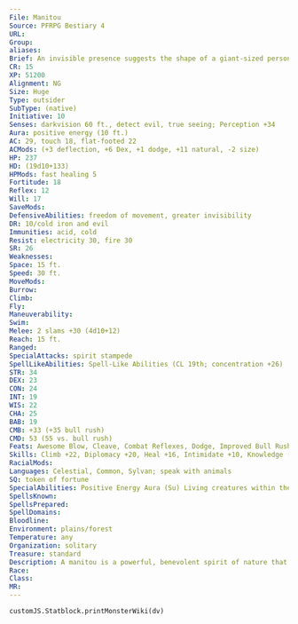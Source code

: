 ```yaml
---
File: Manitou
Source: PFRPG Bestiary 4
URL: 
Group: 
aliases: 
Brief: An invisible presence suggests the shape of a giant-sized person, surrounded by a rhythm of subtle noises from the natural world.
CR: 15
XP: 51200
Alignment: NG
Size: Huge
Type: outsider
SubType: (native)
Initiative: 10
Senses: darkvision 60 ft., detect evil, true seeing; Perception +34
Aura: positive energy (10 ft.)
AC: 29, touch 18, flat-footed 22
ACMods: (+3 deflection, +6 Dex, +1 dodge, +11 natural, -2 size)
HP: 237
HD: (19d10+133)
HPMods: fast healing 5
Fortitude: 18
Reflex: 12
Will: 17
SaveMods: 
DefensiveAbilities: freedom of movement, greater invisibility
DR: 10/cold iron and evil
Immunities: acid, cold
Resist: electricity 30, fire 30
SR: 26
Weaknesses: 
Space: 15 ft.
Speed: 30 ft.
MoveMods: 
Burrow: 
Climb: 
Fly: 
Maneuverability: 
Swim: 
Melee: 2 slams +30 (4d10+12)
Reach: 15 ft.
Ranged: 
SpecialAttacks: spirit stampede
SpellLikeAbilities: Spell-Like Abilities (CL 19th; concentration +26)  Constant-detect evil, freedom of movement, greater invisibility, pass without trace, speak with animals, true seeing   3/day-heal, neutralize poison, restoration, summon nature's ally VIII   1/day-earthquake
STR: 34
DEX: 23
CON: 24
INT: 19
WIS: 22
CHA: 25
BAB: 19
CMB: +33 (+35 bull rush)
CMD: 53 (55 vs. bull rush)
Feats: Awesome Blow, Cleave, Combat Reflexes, Dodge, Improved Bull Rush, Improved Initiative, Power Attack, Skill Focus (Perception), Skill Focus (Stealth), Weapon Focus (slam)
Skills: Climb +22, Diplomacy +20, Heal +16, Intimidate +10, Knowledge (arcana, geography, history, religion) +14, Knowledge (local, planes) +17, Knowledge (nature) +26, Perception +34, Sense Motive +19, Spellcraft +14, Stealth +17, Survival +28, Swim +22
RacialMods: 
Languages: Celestial, Common, Sylvan; speak with animals
SQ: token of fortune
SpecialAbilities: Positive Energy Aura (Su) Living creatures within the manitou's aura heal 5 hit points on its turn each round. A manitou can exclude a number of creatures equal to its Charisma modifier (typically 7) from the aura's effect, and can cease or resume the aura as a free action. Spirit Stampede (Su) Every 1d4 rounds, a manitou can call upon animal spirits to attack, affecting a 60-foot cone and dealing 10d6 points of force damage (Reflex DC 26 half). Using this ability temporarily weakens the manitou's connection with the natural world, halting its positive energy aura until the stampede is ready to be used again.  Token of Fortune (Su) A manitou can imbue an small object, such as a stone or necklace, with its blessing. The object's bearer and any allies within 10 feet gain a +2 luck bonus on saving throws. The manitou can use scrying on the token at will. The manitou can teleport to it (without error) once per day as a swift action. These abilities are lost if the token leaves the manitou's territory. A manitou may only have one token active at a time.
SpellsKnown: 
SpellsPrepared: 
SpellDomains: 
Bloodline: 
Environment: plains/forest
Temperature: any
Organization: solitary
Treasure: standard
Description: A manitou is a powerful, benevolent spirit of nature that safeguards entire regions from danger, heals the sick and wounded, and preserves the balance among all creatures. When not invisible, a manitou looks like a powerfully built, long-haired humanoid with skin made of tree bark and rose quartz. A manitou stands 20 feet tall and weighs over 5,000 pounds.
Race: 
Class: 
MR: 
---
```

```dataviewjs
customJS.Statblock.printMonsterWiki(dv)
```
